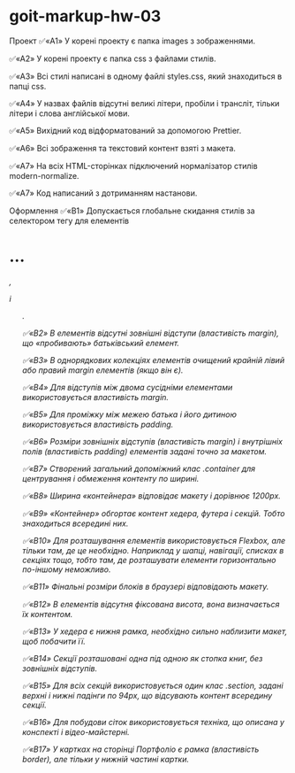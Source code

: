 # goit-markup-hw-03
Проект
✅«A1» У корені проекту є папка images з зображеннями.

✅«A2» У корені проекту є папка css з файлами стилів.

✅«A3» Всі стилі написані в одному файлі styles.css, який знаходиться в папці css.

✅«A4» У назвах файлів відсутні великі літери, пробіли і трансліт, тільки літери і слова англійської мови.

✅«A5» Вихідний код відформатований за допомогою Prettier.

✅«A6» Всі зображення та текстовий контент взяті з макета.

✅«A7» На всіх HTML-сторінках підключений нормалізатор стилів modern-normalize.

✅«A7» Код написаний з дотриманням настанови.

Оформлення
✅«B1» Допускається глобальне скидання стилів за селектором тегу для елементів <h1>...<h6>, <p> і <ul>.

✅«B2» В елементів відсутні зовнішні відступи (властивість margin), що «пробивають» батьківський елемент.

✅«B3» В однорядкових колекціях елементів очищений крайній лівий або правий margin елементів (якщо він є).

✅«B4» Для відступів між двома сусідніми елементами використовується властивість margin.

✅«B5» Для проміжку між межею батька і його дитиною використовується властивість padding.

✅«B6» Розміри зовнішніх відступів (властивість margin) і внутрішніх полів (властивість padding) елементів задані точно за макетом.

✅«B7» Створений загальний допоміжний клас .container для центрування і обмеження контенту по ширині.

✅«B8» Ширина «контейнера» відповідає макету і дорівнює 1200px.

✅«B9» «Контейнер» обгортає контент хедера, футера і секцій. Тобто знаходиться всередині них.

✅«B10» Для розташування елементів використовується Flexbox, але тільки там, де це необхідно. Наприклад у шапці, навігації, списках в секціях тощо, тобто там, де розташувати елементи горизонтально по-іншому неможливо.

✅«B11» Фінальні розміри блоків в браузері відповідають макету.

✅«B12» В елементів відсутня фіксована висота, вона визначається їх контентом.

✅«B13» У хедера є нижня рамка, необхідно сильно наблизити макет, щоб побачити її.

✅«B14» Секції розташовані одна під одною як стопка книг, без зовнішніх відступів.

✅«B15» Для всіх секцій використовується один клас .section, задані верхні і нижні падінги по 94px, що відсувають контент всередину секції.

✅«B16» Для побудови сіток використовується техніка, що описана у конспекті і відео-майстерні.

✅«B17» У картках на сторінці Портфоліо є рамка (властивість border), але тільки у нижній частині картки.